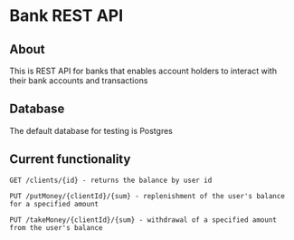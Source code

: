 # Bank REST API

## About

This is REST API for banks that enables account holders to interact with their bank accounts and transactions

## Database
The default database for testing is Postgres

## Current functionality

```http
GET /clients/{id} - returns the balance by user id
```
```http
PUT /putMoney/{clientId}/{sum} - replenishment of the user's balance for a specified amount
```
```http
PUT /takeMoney/{clientId}/{sum} - withdrawal of a specified amount from the user's balance


